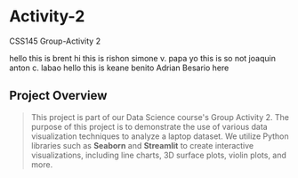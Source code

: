 # Activity-2
CSS145 Group-Activity 2 


hello this is brent 
hi this is rishon simone v. papa
yo this is so not joaquin anton c. labao
hello this is keane benito
Adrian Besario here

## Project Overview ##
>This project is part of our Data Science course's Group Activity 2. The purpose of this project is to demonstrate the use of various data visualization techniques to analyze a laptop dataset. We utilize Python libraries such as  **Seaborn** and **Streamlit** to create interactive visualizations, including line charts, 3D surface plots, violin plots, and more.
